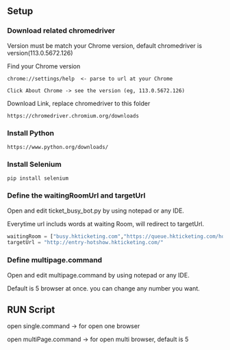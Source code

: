 ## Setup

### Download related chromedriver 
Version must be match your Chrome version, default chromedriver is version(113.0.5672.126)

Find your Chrome version
```
chrome://settings/help  <- parse to url at your Chrome

Click About Chrome -> see the version (eg, 113.0.5672.126)
```

Download Link, replace chromedriver to this folder
```
https://chromedriver.chromium.org/downloads
```

### Install Python
```
https://www.python.org/downloads/
```

### Install Selenium
``` 
pip install selenium
```

### Define the waitingRoomUrl and targetUrl
Open and edit ticket_busy_bot.py by using notepad or any IDE.

Everytime url includs words at waiting Room, will redirect to targetUrl.
```python
waitingRoom = ["busy.hkticketing.com","https://queue.hkticketing.com/hotshow.html"] 
targetUrl = "http://entry-hotshow.hkticketing.com/"
```

### Define multipage.command
Open and edit multipage.command by using notepad or any IDE.

Default is 5 browser at once. you can change any number you want.

## RUN Script

open single.command -> for open one browser

open multiPage.command -> for open multi browser, default is 5


